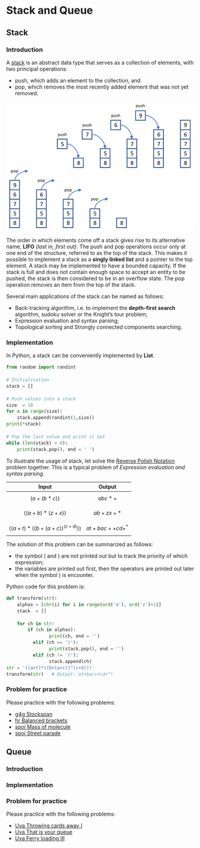 # Stack and Queue

## Stack
### Introduction
A [stack](https://en.wikipedia.org/wiki/Stack_\(abstract_data_type\)) is an abstract data type that serves as a collection of elements, with two principal operations:

- push, which adds an element to the collection, and
- pop, which removes the most recently added element that was not yet removed.

![Example of a stack](../../.gitbook/assets/stack.png)

The order in which elements come off a stack gives rise to its alternative name, **LIFO** _\(last in, first out\)_. The push and pop operations occur only at one end of the structure, referred to as the top of the stack. This makes it possible to implement a stack as a **singly linked list** and a pointer to the top element. A stack may be implemented to have a bounded capacity. If the stack is full and does not contain enough space to accept an entity to be pushed, the stack is then considered to be in an overflow state. The pop operation removes an item from the top of the stack.

Several main applications of the stack can be named as follows:

- Back-tracking algorithm, i.e. to implement the **depth-first search** algorithm, sudoku solver or the Knight’s tour problem;
- Expression evaluation and syntax parsing;
- Topological sorting and Strongly connected components searching.


### Implementation
In Python, a stack can be conveniently implemented by **List**.
```python
from random import randint

# Initialisation
stack = []

# Push values into a stack
size  = 10
for x in range(size):
    stack.append(randint(1,size))
print(*stack)
    
# Pop the last value and print it out
while (len(stack) > 0):
    print(stack.pop(), end = ' ')
```

To illustrate the usage of stack, let solve the [Reverse Polish Notation](https://www.spoj.com/problems/ONP/) problem together. This is a typical problem of _Expression evaluation and syntax parsing_.

| Input | Output |
| ---   | ---    |
| $$(a+(b*c))$$ | $$abc*+$$ |
| $$((a+b)*(z+x))$$ | $$ab+zx+*$$ |
| $$((a+t)*((b+(a+c))^(c+d)))$$ | $$at+bac++cd+^*$$ |

The solution of this problem can be summarized as follows:

- the symbol \( and \) are not printed out but to track the priority of which expression;
- the variables are printed out first, then the operators are printed out later when the symbol \) is encounter.

Python code for this problem is:

  ```python
  def transform(str):
      alphas = [chr(i) for i in range(ord('a'), ord('z')+1)]
      stack  = []
  	
      for ch in str:
          if (ch in alphas):
  			      print(ch, end = '')
  		    elif (ch == ')'):
  			      print(stack.pop(), end = '')
  		    elif (ch != '('):
  			      stack.append(ch)
  str = '((a+t)*((b+(a+c))^(c+d)))'
  transform(str)   # Output: at+bac++cd+^*
  ```

### Problem for practice
Please practice with the following problems:

* [g4g Stockspan](https://www.geeksforgeeks.org/the-stock-span-problem/)
* [hr Balanced brackets](https://www.hackerrank.com/challenges/ctci-balanced-brackets/problem)
* [spoj Mass of molecule](https://www.spoj.com/problems/MMASS)
* [spoj Street parade](https://www.spoj.com/problems/STPAR)


## Queue
### Introduction

### Implementation


### Problem for practice
Please practice with the following problems:

* [Uva Throwing cards away I](https://uva.onlinejudge.org/index.php?option=onlinejudge&page=show_problem&problem=1876)
* [Uva That is your queue](https://uva.onlinejudge.org/index.php?option=onlinejudge&page=show_problem&problem=3359)
* [Uva Ferry loading III](https://uva.onlinejudge.org/index.php?option=onlinejudge&page=show_problem&problem=1842)

